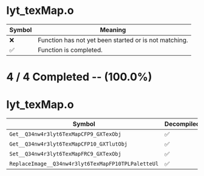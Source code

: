 # lyt_texMap.o
| Symbol | Meaning 
| ------------- | ------------- 
| :x: | Function has not yet been started or is not matching. 
| :white_check_mark: | Function is completed. 


# 4 / 4 Completed -- (100.0%)
# lyt_texMap.o
| Symbol | Decompiled? |
| ------------- | ------------- |
| `Get__Q34nw4r3lyt6TexMapCFP9_GXTexObj` | :white_check_mark: |
| `Get__Q34nw4r3lyt6TexMapCFP10_GXTlutObj` | :white_check_mark: |
| `Set__Q34nw4r3lyt6TexMapFRC9_GXTexObj` | :white_check_mark: |
| `ReplaceImage__Q34nw4r3lyt6TexMapFP10TPLPaletteUl` | :white_check_mark: |
